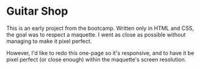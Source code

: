 # Guitar Shop

This is an early project from the bootcamp. Written only in HTML and CSS, the goal was to respect a maquette. I went as close as possible without managing to make it pixel perfect.  

However, I'd like to redo this one-page so it's responsive, and to have it be pixel perfect (or close enough) within the maquette's screen resolution.

